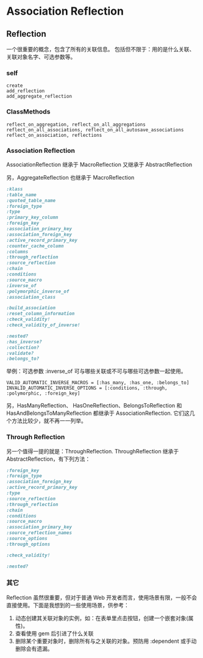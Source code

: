 # Association Reflection

## Reflection

一个很重要的概念，包含了所有的关联信息。
包括但不限于：用的是什么关联、关联对象名字、可选参数等。

### self

```
create
add_reflection
add_aggregate_reflection
```

### ClassMethods

```
reflect_on_aggregation, reflect_on_all_aggregations
reflect_on_all_associations, reflect_on_all_autosave_associations
reflect_on_association, reflections
```

### Association Reflection

AssociationReflection 继承于 MacroReflection 又继承于 AbstractReflection

另，AggregateReflection 也继承于 MacroReflection

```ruby
:klass
:table_name
:quoted_table_name
:foreign_type
:type
:primary_key_column
:foreign_key
:association_primary_key
:association_foreign_key
:active_record_primary_key
:counter_cache_column
:columns
:through_reflection
:source_reflection
:chain
:conditions
:source_macro
:inverse_of
:polymorphic_inverse_of
:association_class

:build_association
:reset_column_information
:check_validity!
:check_validity_of_inverse!

:nested?
:has_inverse?
:collection?
:validate?
:belongs_to?
```

举例：可选参数 :inverse_of 可与哪些关联或不可与哪些可选参数一起使用。

```
VALID_AUTOMATIC_INVERSE_MACROS = [:has_many, :has_one, :belongs_to]
INVALID_AUTOMATIC_INVERSE_OPTIONS = [:conditions, :through, :polymorphic, :foreign_key]
```

另，HasManyReflection、 HasOneReflection、BelongsToReflection 和 HasAndBelongsToManyReflection 都继承于 AssociationReflection. 它们这几个方法比较少，就不再一一列举。

### Through Reflection

另一个值得一提的就是：ThroughReflection. ThroughReflection 继承于 AbstractReflection，有下列方法：

```ruby
:foreign_key
:foreign_type
:association_foreign_key
:active_record_primary_key
:type
:source_reflection
:through_reflection
:chain
:conditions
:source_macro
:association_primary_key
:source_reflection_names
:source_options
:through_options

:check_validity!

:nested?
```

### 其它

Reflection 虽然很重要，但对于普通 Web 开发者而言，使用场景有限，一般不会直接使用。下面是我想到的一些使用场景，供参考：

1. 动态创建其关联对象的实例，如：在表单里点击按钮，创建一个嵌套对象(属性)。
2. 查看使用 gem 后引进了什么关联
3. 删除某个重要对象时，删除所有与之关联的对象。预防用 :dependent 或手动删除会有遗漏。
